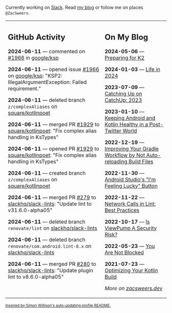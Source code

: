 Currently working on [Slack](https://slack.com/). Read [my blog](https://zacsweers.dev/) or follow me on places `@ZacSweers`.

<table><tr><td valign="top" width="60%">

## GitHub Activity
<!-- githubActivity starts -->
**2024-06-11** — commented on [#1966](https://github.com/google/ksp/issues/1966#issuecomment-2161705974) in [google/ksp](https://github.com/google/ksp)

**2024-06-11** — opened issue [#1966](https://github.com/google/ksp/issues/1966) on [google/ksp](https://github.com/google/ksp): "KSP2: IllegalArgumentException: Failed requirement."

**2024-06-11** — deleted branch `z/complexAliases` on [square/kotlinpoet](https://github.com/square/kotlinpoet)

**2024-06-11** — merged PR [#1929](https://github.com/square/kotlinpoet/pull/1929) to [square/kotlinpoet](https://github.com/square/kotlinpoet): "Fix complex alias handling in KsTypes"

**2024-06-11** — opened PR [#1929](https://github.com/square/kotlinpoet/pull/1929) to [square/kotlinpoet](https://github.com/square/kotlinpoet): "Fix complex alias handling in KsTypes"

**2024-06-11** — created branch `z/complexAliases` on [square/kotlinpoet](https://github.com/square/kotlinpoet)

**2024-06-11** — merged PR [#279](https://github.com/slackhq/slack-lints/pull/279) to [slackhq/slack-lints](https://github.com/slackhq/slack-lints): "Update lint to v31.6.0-alpha05"

**2024-06-11** — deleted branch `renovate/lint` on [slackhq/slack-lints](https://github.com/slackhq/slack-lints)

**2024-06-11** — deleted branch `renovate/com.android.lint-8.x` on [slackhq/slack-lints](https://github.com/slackhq/slack-lints)

**2024-06-11** — merged PR [#280](https://github.com/slackhq/slack-lints/pull/280) to [slackhq/slack-lints](https://github.com/slackhq/slack-lints): "Update plugin lint to v8.6.0-alpha05"
<!-- githubActivity ends -->
</td><td valign="top" width="40%">

## On My Blog
<!-- blog starts -->
**2024-05-06** — [Preparing for K2](https://www.zacsweers.dev/preparing-for-k2/)

**2024-01-03** — [Life in 2024](https://www.zacsweers.dev/life-in-2024/)

**2023-07-09** — [Catching Up on CatchUp: 2023](https://www.zacsweers.dev/catching-up-on-catchup-2023/)

**2023-01-10** — [Keeping Android and Kotlin Healthy in a Post-Twitter World](https://www.zacsweers.dev/keeping-android-healthy/)

**2022-12-19** — [Improving Your Gradle Workflow by Not Auto-reloading Build Files](https://www.zacsweers.dev/improving-your-workflow-by-not-auto-reloading-build-files/)

**2022-11-30** — [Android Studio's "I'm Feeling Lucky" Button](https://www.zacsweers.dev/android-studios-im-feeling-lucky-button/)

**2022-11-22** — [Network Calls in Lint: Best Practices](https://www.zacsweers.dev/network-calls-in-lint-best-practices/)

**2022-10-17** — [Is ViewPump A Security Risk?](https://www.zacsweers.dev/is-viewpump-a-security-risk/)

**2022-05-23** — [You Are Not Blocked](https://www.zacsweers.dev/you-are-not-blocked/)

**2021-07-23** — [Optimizing Your Kotlin Build](https://www.zacsweers.dev/optimizing-your-kotlin-build/)
<!-- blog ends -->
_More on [zacsweers.dev](https://zacsweers.dev/)_
</td></tr></table>

<sub><a href="https://simonwillison.net/2020/Jul/10/self-updating-profile-readme/">Inspired by Simon Willison's auto-updating profile README.</a></sub>